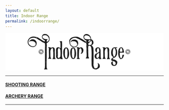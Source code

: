 ```yaml
---
layout: default
title: Indoor Range
permalink: /indoorrange/
---
```

<div>
<img src="/graphics/therange.png" />
</div>

<hr>

#### [SHOOTING RANGE](/shooting/#bm)
#### [ARCHERY RANGE](/archery/#bm)

<hr>
